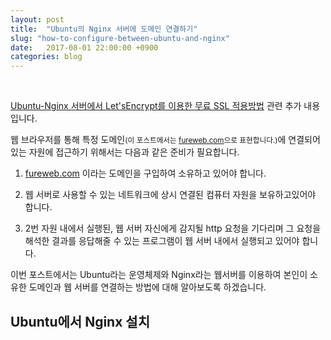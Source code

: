 ```yaml
---
layout: post
title:  "Ubuntu의 Nginx 서버에 도메인 연결하기"
slug: "how-to-configure-between-ubuntu-and-nginx"
date:   2017-08-01 22:00:00 +0900
categories: blog
---
```


<div class="fb-like" data-href="https://fureweb-com.github.io{{page.url}}" data-layout="button_count" data-action="like" data-size="small" data-show-faces="true" data-share="true"></div>
<br>

<a href="https://fureweb-com.github.io/blog/2017/07/28/letsencrypt-with-nginx-on-ubuntu.html" target="_blank">Ubuntu-Nginx 서버에서 Let'sEncrypt를 이용한 무료 SSL 적용방법</a> 관련 추가 내용입니다.

웹 브라우저를 통해 특정 도메인<small>(이 포스트에서는 <a href="http://fureweb.com" target="_blank">fureweb.com</a>으로 표현합니다.)</small>에 연결되어있는 자원에 접근하기 위해서는 다음과 같은 준비가 필요합니다.<br>

1. <a href="http://fureweb.com" target="_blank">fureweb.com</a> 이라는 도메인을 구입하여 소유하고 있어야 합니다.  

2. 웹 서버로 사용할 수 있는 네트워크에 상시 연결된 컴퓨터 자원을 보유하고있어야 합니다.  

3. 2번 자원 내에서 실행된, 웹 서버 자신에게 감지될 http 요청을 기다리며 그 요청을 해석한 결과를 응답해줄 수 있는 프로그램이 웹 서버 내에서 실행되고 있어야 합니다.


이번 포스트에서는 Ubuntu라는 운영체제와 Nginx라는 웹서버를 이용하여 본인이 소유한 도메인과 웹 서버를 연결하는 방법에 대해 알아보도록 하겠습니다.


## Ubuntu에서 Nginx 설치











  
<div class="fb-comments" data-href="https://fureweb-com.github.io{{page.url}}" data-width="100%" data-numposts="10"></div>

<div id="fb-root"></div>
<script>(function(d, s, id) {
  var js, fjs = d.getElementsByTagName(s)[0];
  if (d.getElementById(id)) return;
  js = d.createElement(s); js.id = id;
  js.src = "//connect.facebook.net/ko_KR/sdk.js#xfbml=1&version=v2.10&appId=403216550080274";
  fjs.parentNode.insertBefore(js, fjs);
}(document, 'script', 'facebook-jssdk'));</script>